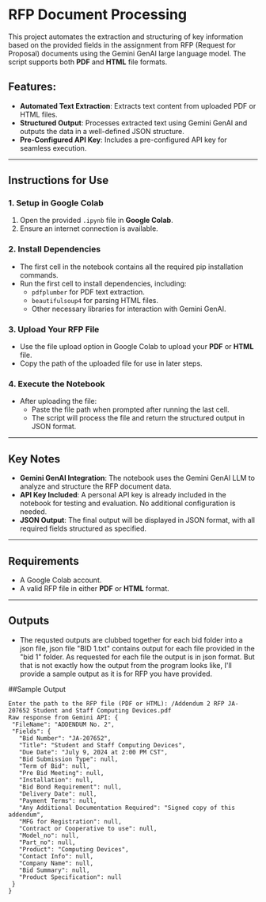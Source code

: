 # RFP Document Processing 

This project automates the extraction and structuring of key information based on the provided fields in the assignment from RFP (Request for Proposal) documents using the Gemini GenAI large language model. The script supports both **PDF** and **HTML** file formats.

## Features:
- **Automated Text Extraction**: Extracts text content from uploaded PDF or HTML files.
- **Structured Output**: Processes extracted text using Gemini GenAI and outputs the data in a well-defined JSON structure.
- **Pre-Configured API Key**: Includes a pre-configured API key for seamless execution.

---

## Instructions for Use

### 1. Setup in Google Colab
1. Open the provided `.ipynb` file in **Google Colab**.
2. Ensure an internet connection is available.

### 2. Install Dependencies
- The first cell in the notebook contains all the required pip installation commands.
- Run the first cell to install dependencies, including:
  - `pdfplumber` for PDF text extraction.
  - `beautifulsoup4` for parsing HTML files.
  - Other necessary libraries for interaction with Gemini GenAI.

### 3. Upload Your RFP File
- Use the file upload option in Google Colab to upload your **PDF** or **HTML** file.
- Copy the path of the uploaded file for use in later steps.

### 4. Execute the Notebook
- After uploading the file:
  - Paste the file path when prompted after running the last cell.
  - The script will process the file and return the structured output in JSON format.

---

## Key Notes
- **Gemini GenAI Integration**: The notebook uses the Gemini GenAI LLM to analyze and structure the RFP document data.
- **API Key Included**: A personal API key is already included in the notebook for testing and evaluation. No additional configuration is needed.
- **JSON Output**: The final output will be displayed in JSON format, with all required fields structured as specified.

---

## Requirements
- A Google Colab account.
- A valid RFP file in either **PDF** or **HTML** format.

---
## Outputs
- The requsted outputs are clubbed together for each bid folder into a json file, json file "BID 1.txt" contains output for each file provided in the "bid 1" folder. As requested for each file the output is in json format. But that is not exactly how the output from the program looks like, I'll provide a sample output as it is for RFP you have provided.

##Sample Output
 ```
Enter the path to the RFP file (PDF or HTML): /Addendum 2 RFP JA-207652 Student and Staff Computing Devices.pdf
Raw response from Gemini API: {
  "FileName": "ADDENDUM No. 2",
  "Fields": {
    "Bid Number": "JA-207652",
    "Title": "Student and Staff Computing Devices",
    "Due Date": "July 9, 2024 at 2:00 PM CST",
    "Bid Submission Type": null,
    "Term of Bid": null,
    "Pre Bid Meeting": null,
    "Installation": null,
    "Bid Bond Requirement": null,
    "Delivery Date": null,
    "Payment Terms": null,
    "Any Additional Documentation Required": "Signed copy of this addendum",
    "MFG for Registration": null,
    "Contract or Cooperative to use": null,
    "Model_no": null,
    "Part_no": null,
    "Product": "Computing Devices",
    "Contact Info": null,
    "Company Name": null,
    "Bid Summary": null,
    "Product Specification": null
  }
}
```
